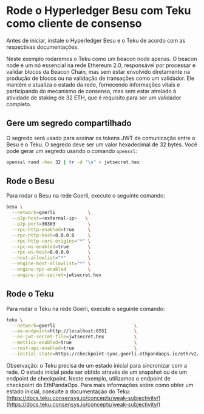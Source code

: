 # Rode o Hyperledger Besu com Teku como cliente de consenso

Antes de iniciar, instale o Hyperledger Besu e o Teku de acordo com as respectivas documentações.

Neste exemplo rodaremos o Teku como um beacon node apenas. O beacon node é um nó essencial na rede Ethereum 2.0, responsável por processar e validar blocos da Beacon Chain, mas sem estar envolvido diretamente na produção de blocos ou na validação de transações como um validador. Ele mantém e atualiza o estado da rede, fornecendo informações vitais e participando do mecanismo de consenso, mas sem estar atrelado à atividade de staking de 32 ETH, que é requisito para ser um validador completo.

## Gere um segredo compartilhado

O segredo será usado para assinar os tokens JWT de comunicação entre o Besu e o Teku. O segredo deve ser um valor hexadecimal de 32 bytes. Você pode gerar um segredo usando o comando `openssl`:

```bash
openssl rand -hex 32 | tr -d "\n" > jwtsecret.hex
```

## Rode o Besu

Para rodar o Besu na rede Goerli, execute o seguinte comando:

```bash
besu \
  --network=goerli            \
  --p2p-host=<external-ip>   \
  --p2p-port=30303            \
  --rpc-http-enabled=true     \
  --rpc-http-host=0.0.0.0     \
  --rpc-http-cors-origins="*" \
  --rpc-ws-enabled=true       \
  --rpc-ws-host=0.0.0.0       \
  --host-allowlist="*"        \
  --engine-host-allowlist="*" \
  --engine-rpc-enabled        \
  --engine-jwt-secret=jwtsecret.hex
```

## Rode o Teku

Para rodar o Teku na rede Goerli, execute o seguinte comando:

```bash
teku \
  --network=goerli                             \
  --ee-endpoint=http://localhost:8551          \
  --ee-jwt-secret-file=jwtsecret.hex           \
  --metrics-enabled=true                       \
  --rest-api-enabled=true                      \
  --initial-state=https://checkpoint-sync.goerli.ethpandaops.io/eth/v2/debug/beacon/states/finalized
```

Observação: o Teku precisa de um estado inicial para sincronizar com a rede. O estado inicial pode ser obtido através de um snapshot ou de um endpoint de checkpoint. Neste exemplo, utilizamos o endpoint de checkpoint do EthPandaOps. Para mais informações sobre como obter um estado inicial, consulte a documentação do Teku: [https://docs.teku.consensys.io/concepts/weak-subjectivity/](https://docs.teku.consensys.io/concepts/weak-subjectivity/)